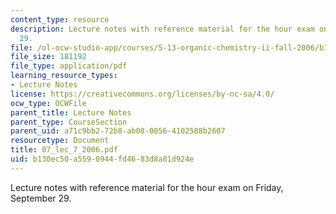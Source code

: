```yaml
---
content_type: resource
description: Lecture notes with reference material for the hour exam on Friday, September
  29.
file: /ol-ocw-studio-app/courses/5-13-organic-chemistry-ii-fall-2006/b130ec50a5590944fd4683d8a81d924e_07_lec_7_2006.pdf
file_size: 181192
file_type: application/pdf
learning_resource_types:
- Lecture Notes
license: https://creativecommons.org/licenses/by-nc-sa/4.0/
ocw_type: OCWFile
parent_title: Lecture Notes
parent_type: CourseSection
parent_uid: a71c9bb2-72b8-ab08-0056-4102588b2607
resourcetype: Document
title: 07_lec_7_2006.pdf
uid: b130ec50-a559-0944-fd46-83d8a81d924e
---
```

Lecture notes with reference material for the hour exam on Friday, September 29.